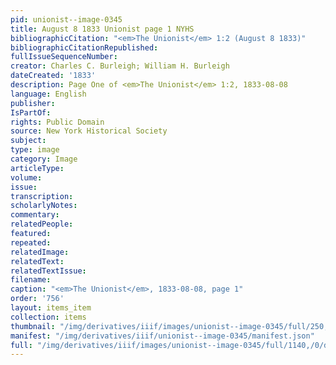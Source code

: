 ```yaml
---
pid: unionist--image-0345
title: August 8 1833 Unionist page 1 NYHS
bibliographicCitation: "<em>The Unionist</em> 1:2 (August 8 1833)"
bibliographicCitationRepublished: 
fullIssueSequenceNumber: 
creator: Charles C. Burleigh; William H. Burleigh
dateCreated: '1833'
description: Page One of <em>The Unionist</em> 1:2, 1833-08-08
language: English
publisher: 
IsPartOf: 
rights: Public Domain
source: New York Historical Society
subject: 
type: image
category: Image
articleType: 
volume: 
issue: 
transcription: 
scholarlyNotes: 
commentary: 
relatedPeople: 
featured: 
repeated: 
relatedImage: 
relatedText: 
relatedTextIssue: 
filename: 
caption: "<em>The Unionist</em>, 1833-08-08, page 1"
order: '756'
layout: items_item
collection: items
thumbnail: "/img/derivatives/iiif/images/unionist--image-0345/full/250,/0/default.jpg"
manifest: "/img/derivatives/iiif/unionist--image-0345/manifest.json"
full: "/img/derivatives/iiif/images/unionist--image-0345/full/1140,/0/default.jpg"
---
```

